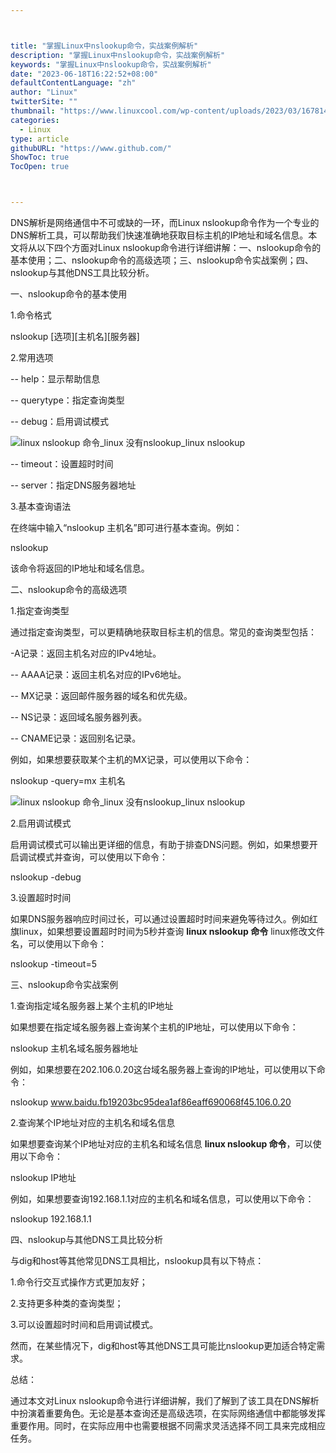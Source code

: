```yaml
---



title: "掌握Linux中nslookup命令，实战案例解析"
description: "掌握Linux中nslookup命令，实战案例解析"
keywords: "掌握Linux中nslookup命令，实战案例解析"
date: "2023-06-18T16:22:52+08:00"
defaultContentLanguage: "zh"
author: "Linux"
twitterSite: ""
thumbnail: "https://www.linuxcool.com/wp-content/uploads/2023/03/1678140125104_0.jpg"
categories:
  - Linux
type: article
githubURL: "https://www.github.com/"
ShowToc: true
TocOpen: true



---
```


DNS解析是网络通信中不可或缺的一环，而Linux nslookup命令作为一个专业的DNS解析工具，可以帮助我们快速准确地获取目标主机的IP地址和域名信息。本文将从以下四个方面对Linux nslookup命令进行详细讲解：一、nslookup命令的基本使用；二、nslookup命令的高级选项；三、nslookup命令实战案例；四、nslookup与其他DNS工具比较分析。

一、nslookup命令的基本使用

1.命令格式

nslookup [选项][主机名][服务器]

2.常用选项

-- help：显示帮助信息

-- querytype：指定查询类型

-- debug：启用调试模式

![linux nslookup 命令_linux 没有nslookup_linux nslookup](https://www.linuxcool.com/wp-content/uploads/2023/03/1678140125104_0.jpg)

-- timeout：设置超时时间

-- server：指定DNS服务器地址

3.基本查询语法

在终端中输入“nslookup 主机名”即可进行基本查询。例如：

nslookup

该命令将返回的IP地址和域名信息。

二、nslookup命令的高级选项

1.指定查询类型

通过指定查询类型，可以更精确地获取目标主机的信息。常见的查询类型包括：

-A记录：返回主机名对应的IPv4地址。

-- AAAA记录：返回主机名对应的IPv6地址。

-- MX记录：返回邮件服务器的域名和优先级。

-- NS记录：返回域名服务器列表。

-- CNAME记录：返回别名记录。

例如，如果想要获取某个主机的MX记录，可以使用以下命令：

nslookup -query=mx 主机名

![linux nslookup 命令_linux 没有nslookup_linux nslookup](https://www.linuxcool.com/wp-content/uploads/2023/03/1678140125104_1.jpg)

2.启用调试模式

启用调试模式可以输出更详细的信息，有助于排查DNS问题。例如，如果想要开启调试模式并查询，可以使用以下命令：

nslookup -debug

3.设置超时时间

如果DNS服务器响应时间过长，可以通过设置超时时间来避免等待过久。例如红旗linux，如果想要设置超时时间为5秒并查询 **linux nslookup 命令** linux修改文件名，可以使用以下命令：

nslookup -timeout=5

三、nslookup命令实战案例

1.查询指定域名服务器上某个主机的IP地址

如果想要在指定域名服务器上查询某个主机的IP地址，可以使用以下命令：

nslookup 主机名域名服务器地址

例如，如果想要在202.106.0.20这台域名服务器上查询的IP地址，可以使用以下命令：

nslookup www.baidu.fb19203bc95dea1af86eaff690068f45.106.0.20

2.查询某个IP地址对应的主机名和域名信息

如果想要查询某个IP地址对应的主机名和域名信息 **linux nslookup 命令**，可以使用以下命令：

nslookup IP地址

例如，如果想要查询192.168.1.1对应的主机名和域名信息，可以使用以下命令：

nslookup 192.168.1.1

四、nslookup与其他DNS工具比较分析

与dig和host等其他常见DNS工具相比，nslookup具有以下特点：

1.命令行交互式操作方式更加友好；

2.支持更多种类的查询类型；

3.可以设置超时时间和启用调试模式。

然而，在某些情况下，dig和host等其他DNS工具可能比nslookup更加适合特定需求。

总结：

通过本文对Linux nslookup命令进行详细讲解，我们了解到了该工具在DNS解析中扮演着重要角色。无论是基本查询还是高级选项，在实际网络通信中都能够发挥重要作用。同时，在实际应用中也需要根据不同需求灵活选择不同工具来完成相应任务。